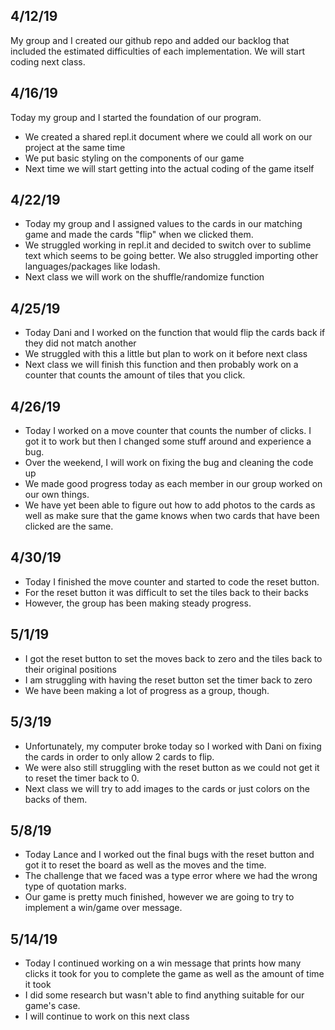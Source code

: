 ## 4/12/19
My group and I created our github repo and added our backlog that included the estimated difficulties of each implementation. We will start coding next class.

## 4/16/19
Today my group and I started the foundation of our program. 
  - We created a shared repl.it document where we could all work on our project at the same time
  - We put basic styling on the components of our game
  - Next time we will start getting into the actual coding of the game itself
  
## 4/22/19
- Today my group and I assigned values to the cards in our matching game and made the cards "flip" when we clicked them.
- We struggled working in repl.it and decided to switch over to sublime text which seems to be going better. We also struggled importing other languages/packages like lodash.
- Next class we will work on the shuffle/randomize function 

## 4/25/19
- Today Dani and I worked on the function that would flip the cards back if they did not match another
- We struggled with this a little but plan to work on it before next class
- Next class we will finish this function and then probably work on a counter that counts the amount of tiles that you click.

## 4/26/19
- Today I worked on a move counter that counts the number of clicks. I got it to work but then I changed some stuff around and experience a bug. 
- Over the weekend, I will work on fixing the bug and cleaning the code up
- We made good progress today as each member in our group worked on our own things. 
- We have yet been able to figure out how to add photos to the cards as well as make sure that the game knows when two cards that have been clicked are the same.

## 4/30/19
- Today I finished the move counter and started to code the reset button.
- For the reset button it was difficult to set the tiles back to their backs
- However, the group has been making steady progress.

## 5/1/19
- I got the reset button to set the moves back to zero and the tiles back to their original positions
- I am struggling with having the reset button set the timer back to zero
- We have been making a lot of progress as a group, though.


## 5/3/19
- Unfortunately, my computer broke today so I worked with Dani on fixing the cards in order to only allow 2 cards to flip.
- We were also still struggling with the reset button as we could not get it to reset the timer back to 0.
- Next class we will try to add images to the cards or just colors on the backs of them.

## 5/8/19
- Today Lance and I worked out the final bugs with the reset button and got it to reset the board as well as the moves and the time.
- The challenge that we faced was a type error where we had the wrong type of quotation marks.
- Our game is pretty much finished, however we are going to try to implement a win/game over message.

## 5/14/19
- Today I continued working on a win message that prints how many clicks it took for you to complete the game as well as the amount of time it took
- I did some research but wasn't able to find anything suitable for our game's case.
- I will continue to work on this next class
